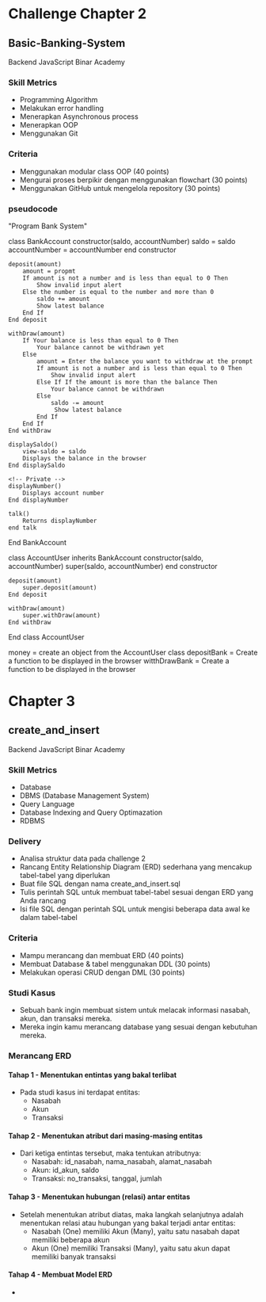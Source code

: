 # Challenge Chapter 2

## Basic-Banking-System

Backend JavaScript Binar Academy

### Skill Metrics

- Programming Algorithm
- Melakukan error handling
- Menerapkan Asynchronous process
- Menerapkan OOP
- Menggunakan Git

### Criteria

- Menggunakan modular class OOP (40 points)
- Mengurai proses berpikir dengan menggunakan flowchart (30 points)
- Menggunakan GitHub untuk mengelola repository (30 points)

### pseudocode
"Program Bank System"

class BankAccount
    constructor(saldo, accountNumber)
        saldo = saldo
        accountNumber = accountNumber
    end constructor

    deposit(amount)
        amount = propmt
        If amount is not a number and is less than equal to 0 Then
            Show invalid input alert
        Else the number is equal to the number and more than 0
            saldo += amount
            Show latest balance
        End If
    End deposit

    withDraw(amount)
        If Your balance is less than equal to 0 Then 
            Your balance cannot be withdrawn yet
        Else 
            amount = Enter the balance you want to withdraw at the prompt
            If amount is not a number and is less than equal to 0 Then
                Show invalid input alert
            Else If If the amount is more than the balance Then
                Your balance cannot be withdrawn
            Else
                saldo -= amount
                 Show latest balance
            End If
        End If
    End withDraw

    displaySaldo()
        view-saldo = saldo
        Displays the balance in the browser
    End displaySaldo

    <!-- Private -->
    displayNumber()
        Displays account number
    End displayNumber

    talk()
        Returns displayNumber
    end talk
End BankAccount

class AccountUser inherits BankAccount
    constructor(saldo, accountNumber)
        super(saldo, accountNumber)
    end constructor

    deposit(amount)
        super.deposit(amount)
    End deposit

    withDraw(amount) 
        super.withDraw(amount)
    End withDraw
End class AccountUser

money = create an object from the AccountUser class
depositBank = Create a function to be displayed in the browser
witthDrawBank = Create a function to be displayed in the browser


# Chapter 3

## create_and_insert
Backend JavaScript Binar Academy

### Skill Metrics
- Database
- DBMS (Database Management System)
- Query Language
- Database Indexing and Query Optimazation
- RDBMS

### Delivery
- Analisa struktur data pada challenge 2
- Rancang Entity Relationship Diagram (ERD) sederhana yang mencakup tabel-tabel yang diperlukan
- Buat file SQL dengan nama create_and_insert.sql
- Tulis perintah SQL untuk membuat tabel-tabel sesuai dengan ERD yang Anda rancang
- Isi file SQL dengan perintah SQL untuk mengisi beberapa data awal ke dalam tabel-tabel

### Criteria
- Mampu merancang dan membuat ERD (40 points)
- Membuat Database & tabel menggunakan DDL (30 points)
- Melakukan operasi CRUD dengan DML (30 points)

### Studi Kasus
- Sebuah bank ingin membuat sistem untuk melacak informasi nasabah, akun, dan transaksi mereka. 
- Mereka ingin kamu merancang database yang sesuai dengan kebutuhan mereka.

### Merancang ERD

#### Tahap 1 - Menentukan entintas yang bakal terlibat
- Pada studi kasus ini terdapat entitas:
    - Nasabah
    - Akun
    - Transaksi

#### Tahap 2 - Menentukan atribut dari masing-masing entitas
- Dari ketiga entintas tersebut, maka tentukan atributnya:
    - Nasabah: id_nasabah, nama_nasabah, alamat_nasabah
    - Akun: id_akun, saldo
    - Transaksi: no_transaksi, tanggal, jumlah

#### Tahap 3 - Menentukan hubungan (relasi) antar entitas
- Setelah menentukan atribut diatas, maka langkah selanjutnya adalah menentukan relasi atau hubungan yang bakal terjadi antar entitas:
    - Nasabah (One) memiliki Akun (Many), yaitu satu nasabah dapat memiliki beberapa akun
    - Akun (One) memiliki Transaksi (Many), yaitu satu akun dapat memiliki banyak transaksi

#### Tahap 4 - Membuat Model ERD
- 
